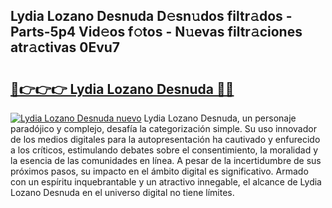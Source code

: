 ## Lydia Lozano Desnuda D𝚎sn𝚞dos filtr𝚊dos - Parts-5p4 Vid𝚎os f𝚘tos - N𝚞evas filtr𝚊ciones atr𝚊ctivas 0Evu7

# <h2><a href="http://mb0luu.tromn.icu/?c=Lydia+Lozano+Desnuda">🔗👉👉👉 Lydia Lozano Desnuda 🔗🔗</a></h2>

[![Lydia Lozano Desnuda nuevo](https://i.imgur.com/pEAQMta.gif)](http://mb0luu.tromn.icu/?c=Lydia+Lozano+Desnuda)
Lydia Lozano Desnuda, un personaje paradójico y complejo, desafía la categorización simple. Su uso innovador de los medios digitales para la autopresentación ha cautivado y enfurecido a los críticos, estimulando debates sobre el consentimiento, la moralidad y la esencia de las comunidades en línea. A pesar de la incertidumbre de sus próximos pasos, su impacto en el ámbito digital es significativo. Armado con un espíritu inquebrantable y un atractivo innegable, el alcance de Lydia Lozano Desnuda en el universo digital no tiene límites.

